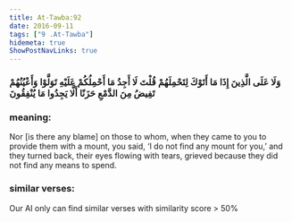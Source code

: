```yaml
---
title: At-Tawba:92
date: 2016-09-11
tags: ["9 .At-Tawba"]
hidemeta: true 
ShowPostNavLinks: true 
---
```

### وَلَا عَلَى الَّذِينَ إِذَا مَا أَتَوْكَ لِتَحْمِلَهُمْ قُلْتَ لَا أَجِدُ مَا أَحْمِلُكُمْ عَلَيْهِ تَوَلَّوْا وَأَعْيُنُهُمْ تَفِيضُ مِنَ الدَّمْعِ حَزَنًا أَلَّا يَجِدُوا مَا يُنْفِقُونَ
### meaning: 
Nor [is there any blame] on those to whom, when they came to you to provide them with a mount, you said, ‘I do not find any mount for you,’ and they turned back, their eyes flowing with tears, grieved because they did not find any means to spend.
### similar verses: 

Our AI only can find similar verses with similarity score > 50% 




